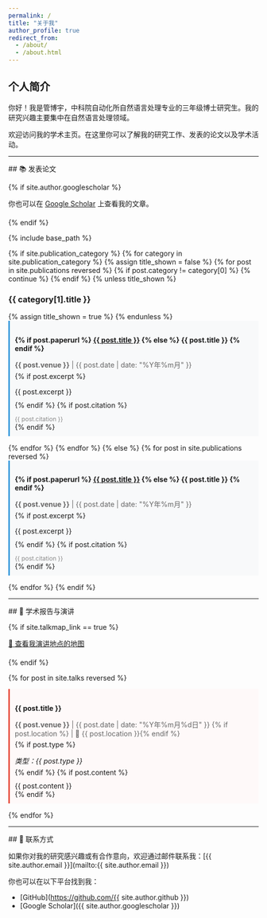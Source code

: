 ```yaml
---
permalink: /
title: "关于我"
author_profile: true
redirect_from: 
  - /about/
  - /about.html
---
```


## 个人简介

你好！我是管博宇，中科院自动化所自然语言处理专业的三年级博士研究生。我的研究兴趣主要集中在自然语言处理领域。

欢迎访问我的学术主页。在这里你可以了解我的研究工作、发表的论文以及学术活动。

---

<div id="publications"></div>
## 📚 发表论文

{% if site.author.googlescholar %}
  <div class="wordwrap" style="margin-bottom: 20px;">
    你也可以在 <a href="{{site.author.googlescholar}}">Google Scholar</a> 上查看我的文章。
  </div>
{% endif %}

{% include base_path %}

<!-- 显示发表论文 -->
{% if site.publication_category %}
  {% for category in site.publication_category  %}
    {% assign title_shown = false %}
    {% for post in site.publications reversed %}
      {% if post.category != category[0] %}
        {% continue %}
      {% endif %}
      {% unless title_shown %}
        <h3>{{ category[1].title }}</h3>
        {% assign title_shown = true %}
      {% endunless %}
      <div class="publication-item" style="margin-bottom: 15px; padding: 10px; border-left: 3px solid #3498db; background-color: #f8f9fa;">
        <h4 style="margin-bottom: 5px;">
          {% if post.paperurl %}
            <a href="{{ post.paperurl }}" target="_blank">{{ post.title }}</a>
          {% else %}
            {{ post.title }}
          {% endif %}
        </h4>
        <p style="margin-bottom: 5px; color: #666;"><strong>{{ post.venue }}</strong> | {{ post.date | date: "%Y年%m月" }}</p>
        {% if post.excerpt %}
          <p style="margin-bottom: 10px; font-size: 14px;">{{ post.excerpt }}</p>
        {% endif %}
        {% if post.citation %}
          <p style="font-size: 12px; color: #888; margin-bottom: 0;">{{ post.citation }}</p>
        {% endif %}
      </div>
    {% endfor %}
  {% endfor %}
{% else %}
  {% for post in site.publications reversed %}
    <div class="publication-item" style="margin-bottom: 15px; padding: 10px; border-left: 3px solid #3498db; background-color: #f8f9fa;">
      <h4 style="margin-bottom: 5px;">
        {% if post.paperurl %}
          <a href="{{ post.paperurl }}" target="_blank">{{ post.title }}</a>
        {% else %}
          {{ post.title }}
        {% endif %}
      </h4>
      <p style="margin-bottom: 5px; color: #666;"><strong>{{ post.venue }}</strong> | {{ post.date | date: "%Y年%m月" }}</p>
      {% if post.excerpt %}
        <p style="margin-bottom: 10px; font-size: 14px;">{{ post.excerpt }}</p>
      {% endif %}
      {% if post.citation %}
        <p style="font-size: 12px; color: #888; margin-bottom: 0;">{{ post.citation }}</p>
      {% endif %}
    </div>
  {% endfor %}
{% endif %}

---

<div id="talks"></div>
## 🎤 学术报告与演讲

{% if site.talkmap_link == true %}
<p style="margin-bottom: 20px;">
  <a href="/talkmap.html" target="_blank">📍 查看我演讲地点的地图</a>
</p>
{% endif %}

{% for post in site.talks reversed %}
  <div class="talk-item" style="margin-bottom: 15px; padding: 10px; border-left: 3px solid #e74c3c; background-color: #fef9f9;">
    <h4 style="margin-bottom: 5px;">{{ post.title }}</h4>
    <p style="margin-bottom: 5px; color: #666;">
      <strong>{{ post.venue }}</strong> | {{ post.date | date: "%Y年%m月%d日" }}
      {% if post.location %} | 📍 {{ post.location }}{% endif %}
    </p>
    {% if post.type %}
      <p style="margin-bottom: 5px; font-size: 14px;"><em>类型：{{ post.type }}</em></p>
    {% endif %}
    {% if post.content %}
      <div style="font-size: 14px; margin-top: 10px;">
        {{ post.content }}
      </div>
    {% endif %}
  </div>
{% endfor %}

---

<div id="contact"></div>
## 📧 联系方式

如果你对我的研究感兴趣或有合作意向，欢迎通过邮件联系我：[{{ site.author.email }}](mailto:{{ site.author.email }})

你也可以在以下平台找到我：
- [GitHub](https://github.com/{{ site.author.github }})
- [Google Scholar]({{ site.author.googlescholar }})
